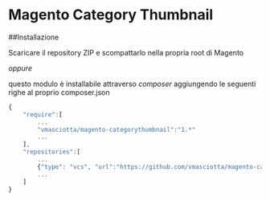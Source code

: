 # Magento Category Thumbnail

##Installazione

Scaricare il repository ZIP e scompattarlo nella propria root di Magento

*oppure*

questo modulo è installabile attraverso *composer* aggiungendo le seguenti righe al proprio composer.json

```js
{
    "require":[
        ...
        "vmasciotta/magento-categorythumbnail":"1.*"
        ...
    ],
    "repositories":[
        ...
        {"type": "vcs", "url":"https://github.com/vmasciotta/magento-categorythumbnail"}
        ...
    ]
}
```